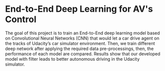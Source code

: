 # End-to-End Deep Learning for AV's Control


The goal of this project is to train an End-to-End deep learning model based on Convolutional Neural Networks (CNN) that would let a car drive agent on the tracks of Udacity’s car simulator environment. Then, we train different deep network after applying the required data pre-processings, then, the performance of each model are compared. Results show that our developed model with filter leads to better autonomous driving in the Udacity simulator.
